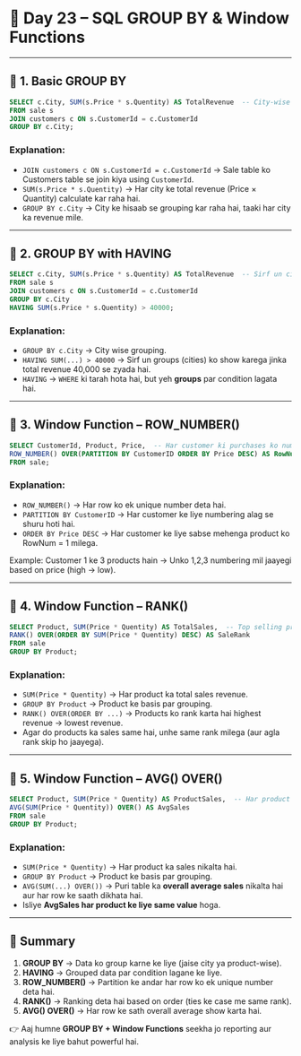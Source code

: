 # 📘 Day 23 – SQL GROUP BY & Window Functions

---

## 🔹 1. Basic GROUP BY

```sql
SELECT c.City, SUM(s.Price * s.Quentity) AS TotalRevenue  -- City-wise total revenue
FROM sale s
JOIN customers c ON s.CustomerId = c.CustomerId
GROUP BY c.City;
```

### Explanation:
- `JOIN customers c ON s.CustomerId = c.CustomerId` → Sale table ko Customers table se join kiya using `CustomerId`.
- `SUM(s.Price * s.Quentity)` → Har city ke total revenue (Price × Quantity) calculate kar raha hai.
- `GROUP BY c.City` → City ke hisaab se grouping kar raha hai, taaki har city ka revenue mile.

---

## 🔹 2. GROUP BY with HAVING

```sql
SELECT c.City, SUM(s.Price * s.Quentity) AS TotalRevenue  -- Sirf un cities ko dikhana jaha revenue > 40000
FROM sale s
JOIN customers c ON s.CustomerId = c.CustomerId
GROUP BY c.City
HAVING SUM(s.Price * s.Quentity) > 40000; 
```

### Explanation:
- `GROUP BY c.City` → City wise grouping.
- `HAVING SUM(...) > 40000` → Sirf un groups (cities) ko show karega jinka total revenue 40,000 se zyada hai.
- `HAVING` → `WHERE` ki tarah hota hai, but yeh **groups** par condition lagata hai.

---

## 🔹 3. Window Function – ROW_NUMBER()

```sql
SELECT CustomerId, Product, Price,  -- Har customer ki purchases ko numbering karna
ROW_NUMBER() OVER(PARTITION BY CustomerID ORDER BY Price DESC) AS RowNum
FROM sale;
```

### Explanation:
- `ROW_NUMBER()` → Har row ko ek unique number deta hai.
- `PARTITION BY CustomerID` → Har customer ke liye numbering alag se shuru hoti hai.
- `ORDER BY Price DESC` → Har customer ke liye sabse mehenga product ko RowNum = 1 milega.

Example:
Customer 1 ke 3 products hain → Unko 1,2,3 numbering mil jaayegi based on price (high → low).

---

## 🔹 4. Window Function – RANK()

```sql
SELECT Product, SUM(Price * Quentity) AS TotalSales,  -- Top selling products by revenue
RANK() OVER(ORDER BY SUM(Price * Quentity) DESC) AS SaleRank
FROM sale
GROUP BY Product;
```

### Explanation:
- `SUM(Price * Quentity)` → Har product ka total sales revenue.
- `GROUP BY Product` → Product ke basis par grouping.
- `RANK() OVER(ORDER BY ...)` → Products ko rank karta hai highest revenue → lowest revenue.
- Agar do products ka sales same hai, unhe same rank milega (aur agla rank skip ho jaayega).

---

## 🔹 5. Window Function – AVG() OVER()

```sql
SELECT Product, SUM(Price * Quentity) AS ProductSales,  -- Har product ke sales ke sath overall average bhi dikhana
AVG(SUM(Price * Quentity)) OVER() AS AvgSales
FROM sale
GROUP BY Product;
```

### Explanation:
- `SUM(Price * Quentity)` → Har product ka sales nikalta hai.
- `GROUP BY Product` → Product ke basis par grouping.
- `AVG(SUM(...) OVER())` → Puri table ka **overall average sales** nikalta hai aur har row ke saath dikhata hai.
- Isliye **AvgSales har product ke liye same value** hoga.

---

## 🚀 Summary

1. **GROUP BY** → Data ko group karne ke liye (jaise city ya product-wise).  
2. **HAVING** → Grouped data par condition lagane ke liye.  
3. **ROW_NUMBER()** → Partition ke andar har row ko ek unique number deta hai.  
4. **RANK()** → Ranking deta hai based on order (ties ke case me same rank).  
5. **AVG() OVER()** → Har row ke sath overall average show karta hai.  

👉 Aaj humne **GROUP BY + Window Functions** seekha jo reporting aur analysis ke liye bahut powerful hai.
